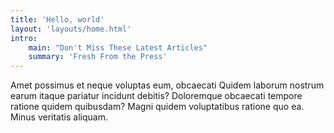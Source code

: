 ```yaml
---
title: 'Hello, world'
layout: 'layouts/home.html'
intro:
    main: "Don't Miss These Latest Articles"
    summary: 'Fresh From the Press'
---
```


Amet possimus et neque voluptas eum, obcaecati Quidem laborum nostrum earum itaque pariatur incidunt debitis? Doloremque obcaecati tempore ratione quidem quibusdam? Magni quidem voluptatibus ratione quo ea. Minus veritatis aliquam.
